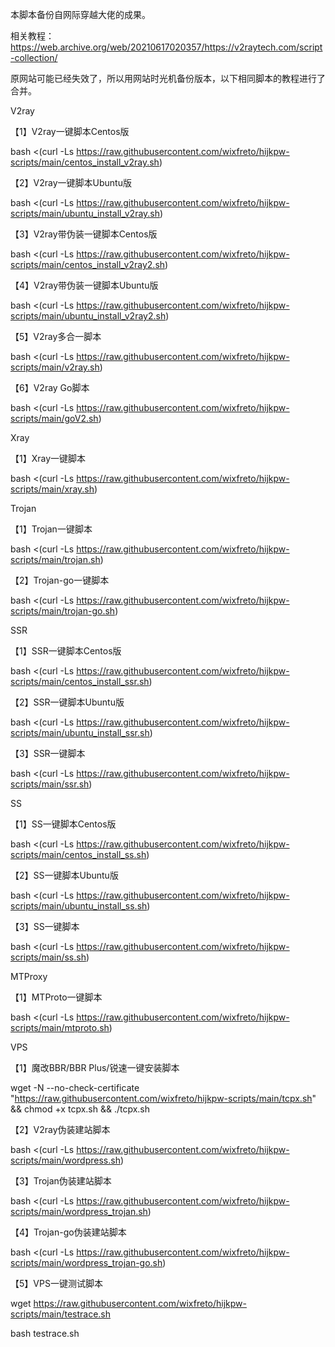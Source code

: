 本脚本备份自网际穿越大佬的成果。

相关教程：https://web.archive.org/web/20210617020357/https://v2raytech.com/script-collection/

原网站可能已经失效了，所以用网站时光机备份版本，以下相同脚本的教程进行了合并。

V2ray

【1】V2ray一键脚本Centos版

bash <(curl -Ls https://raw.githubusercontent.com/wixfreto/hijkpw-scripts/main/centos_install_v2ray.sh)

【2】V2ray一键脚本Ubuntu版

bash <(curl -Ls https://raw.githubusercontent.com/wixfreto/hijkpw-scripts/main/ubuntu_install_v2ray.sh)

【3】V2ray带伪装一键脚本Centos版

bash <(curl -Ls https://raw.githubusercontent.com/wixfreto/hijkpw-scripts/main/centos_install_v2ray2.sh)

【4】V2ray带伪装一键脚本Ubuntu版

bash <(curl -Ls https://raw.githubusercontent.com/wixfreto/hijkpw-scripts/main/ubuntu_install_v2ray2.sh)

【5】V2ray多合一脚本

bash <(curl -Ls https://raw.githubusercontent.com/wixfreto/hijkpw-scripts/main/v2ray.sh)

【6】V2ray Go脚本

bash <(curl -Ls https://raw.githubusercontent.com/wixfreto/hijkpw-scripts/main/goV2.sh)

Xray

【1】Xray一键脚本

bash <(curl -Ls https://raw.githubusercontent.com/wixfreto/hijkpw-scripts/main/xray.sh)

Trojan

【1】Trojan一键脚本

bash <(curl -Ls https://raw.githubusercontent.com/wixfreto/hijkpw-scripts/main/trojan.sh)

【2】Trojan-go一键脚本

bash <(curl -Ls https://raw.githubusercontent.com/wixfreto/hijkpw-scripts/main/trojan-go.sh)

SSR

【1】SSR一键脚本Centos版

bash <(curl -Ls https://raw.githubusercontent.com/wixfreto/hijkpw-scripts/main/centos_install_ssr.sh)

【2】SSR一键脚本Ubuntu版

bash <(curl -Ls https://raw.githubusercontent.com/wixfreto/hijkpw-scripts/main/ubuntu_install_ssr.sh)

【3】SSR一键脚本

bash <(curl -Ls https://raw.githubusercontent.com/wixfreto/hijkpw-scripts/main/ssr.sh)

SS

【1】SS一键脚本Centos版

bash <(curl -Ls https://raw.githubusercontent.com/wixfreto/hijkpw-scripts/main/centos_install_ss.sh)

【2】SS一键脚本Ubuntu版

bash <(curl -Ls https://raw.githubusercontent.com/wixfreto/hijkpw-scripts/main/ubuntu_install_ss.sh)

【3】SS一键脚本

bash <(curl -Ls https://raw.githubusercontent.com/wixfreto/hijkpw-scripts/main/ss.sh)

MTProxy

【1】MTProto一键脚本

bash <(curl -Ls https://raw.githubusercontent.com/wixfreto/hijkpw-scripts/main/mtproto.sh)

VPS

【1】魔改BBR/BBR Plus/锐速一键安装脚本

wget -N --no-check-certificate "https://raw.githubusercontent.com/wixfreto/hijkpw-scripts/main/tcpx.sh" && chmod +x tcpx.sh && ./tcpx.sh

【2】V2ray伪装建站脚本

bash <(curl -Ls https://raw.githubusercontent.com/wixfreto/hijkpw-scripts/main/wordpress.sh)

【3】Trojan伪装建站脚本

bash <(curl -Ls https://raw.githubusercontent.com/wixfreto/hijkpw-scripts/main/wordpress_trojan.sh)

【4】Trojan-go伪装建站脚本

bash <(curl -Ls https://raw.githubusercontent.com/wixfreto/hijkpw-scripts/main/wordpress_trojan-go.sh)

【5】VPS一键测试脚本

wget https://raw.githubusercontent.com/wixfreto/hijkpw-scripts/main/testrace.sh

bash testrace.sh
